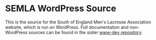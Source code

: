 # SEMLA WordPress Source

This is the source for the South of England Men's Lacrosse Association website, which is run on WordPress. Full documentation and non-WordPress sources can be found in the sister [www-dev repository](https://github.com/south-lacrosse/www-dev).
